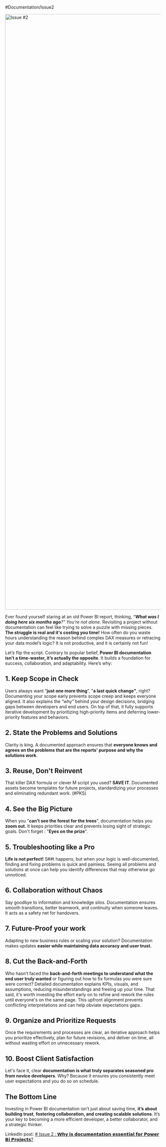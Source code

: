 #Documentation/Issue2


<img width="1920" alt="Issue #2" src="https://github.com/user-attachments/assets/dfc2fc38-c8bb-41d3-af44-d047a6d25576" />



Ever found yourself staring at an old Power BI report, thinking, _“**What was I doing here six months ago**?”_ _You’re not alone_. Revisiting a project without documentation can feel like trying to solve a puzzle with missing pieces. 
**The struggle is real and it's costing you time!** 
How often do you waste hours understanding the reason behind complex DAX measures or retracing your data model’s logic? It is not productive, and it is certainly not fun!

Let’s flip the script. Contrary to popular belief, **Power BI documentation isn’t a time-waster, it’s actually the opposite**. It builds a foundation for success, collaboration, and adaptability. Here’s why:

## **1. Keep Scope in Check**

Users always want “**just one more thing**”, "**a last quick change"**, right? Documenting your scope early prevents scope creep and keeps everyone aligned. It also explains the “why” behind your design decisions, bridging gaps between developers and end users. On top of that, it fully supports iterative development by prioritizing high-priority items and deferring lower-priority features and behaviors.

## **2. State the Problems and Solutions**

Clarity is king. A documented approach ensures that **everyone knows and agrees on the problems that are the reports' purpose and why the solutions work**.

## **3. Reuse, Don't Reinvent**

That killer DAX formula or clever M script you used? **SAVE IT**. Documented assets become templates for future projects, standardizing your processes and eliminating redundant work. (#PKS)

## **4. See the Big Picture**

When you "**can't see the forest for the trees**", documentation helps you **zoom out**. It keeps priorities clear and prevents losing sight of strategic goals. Don't forget : "**Eyes on the prize**".

## **5. Troubleshooting like a Pro**

**Life is not perfect!** S##t happens, but when your logic is well-documented, finding and fixing problems is quick and painless. Seeing all problems and solutions at once can help you identify differences that may otherwise go unnoticed.

## **6. Collaboration without Chaos**

Say goodbye to information and knowledge silos. Documentation ensures smooth transitions, better teamwork, and continuity when someone leaves. It acts as a safety net for handovers. 

## **7. Future-Proof your work**

Adapting to new business rules or scaling your solution? Documentation makes updates **easier while maintaining data accuracy and user trust.**

## **8. Cut the Back-and-Forth**

Who hasn’t faced the **back-and-forth meetings to understand what the end user truly wanted** or figuring out how to fix formulas you were sure were correct? Detailed documentation explains KPIs, visuals, and assumptions, reducing misunderstandings and freeing up your time.
That said, it's worth investing the effort early on to refine and rework the rules until everyone's on the same page. This upfront alignment prevents conflicting interpretations and  can help obviate expectations gaps.

## **9. Organize and Prioritize Requests**

Once the requirements and processes are clear, an iterative approach helps you prioritize effectively, plan for future revisions, and deliver on time, all without wasting effort on unnecessary rework.

## **10. Boost Client Satisfaction**

Let's face it, clear **documentation is what truly separates seasoned pro from novice developers**. Why? Because it ensures you consistently meet user expectations and you do so on schedule.


## **The Bottom Line**

Investing in Power BI documentation isn’t just about saving time, **it’s about building trust**, **fostering collaboration, and creating scalable solutions**. It’s your key to becoming a more efficient developer, a better collaborator, and a strategic thinker.

LinkedIn post: [# Issue 2 : 𝗪𝗵𝘆 𝗶𝘀 𝗱𝗼𝗰𝘂𝗺𝗲𝗻𝘁𝗮𝘁𝗶𝗼𝗻 𝗲𝘀𝘀𝗲𝗻𝘁𝗶𝗮𝗹 𝗳𝗼𝗿 𝗣𝗼𝘄𝗲𝗿 𝗕𝗶 𝗣𝗿𝗼𝗷𝗲𝗰𝘁𝘀? ](https://www.linkedin.com/posts/alexandru-badiu_pks-powerbi-documentationmatters-activity-7292459395110559744-by85?)

